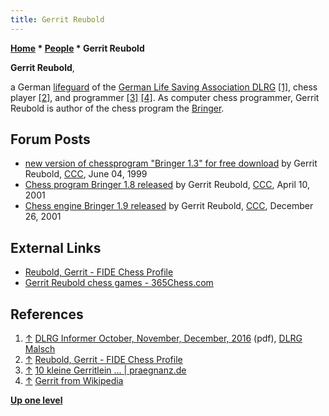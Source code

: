 ```yaml
---
title: Gerrit Reubold
---
```

**[Home](Home "Home") * [People](People "People") * Gerrit Reubold**

**Gerrit Reubold**,

a German [lifeguard](https://en.wikipedia.org/wiki/Lifeguard) of the [German Life Saving Association DLRG](https://en.wikipedia.org/wiki/German_Life_Saving_Association) <a id="cite-note-1" href="#cite-ref-1">[1]</a>, chess player <a id="cite-note-2" href="#cite-ref-2">[2]</a>, and programmer <a id="cite-note-3" href="#cite-ref-3">[3]</a> <a id="cite-note-4" href="#cite-ref-4">[4]</a>.
As computer chess programmer, Gerrit Reubold is author of the chess program the [Bringer](Bringer "Bringer").

## Forum Posts

- [new version of chessprogram "Bringer 1.3" for free download](https://www.stmintz.com/ccc/index.php?id=54260) by Gerrit Reubold, [CCC](CCC "CCC"), June 04, 1999
- [Chess program Bringer 1.8 released](https://www.stmintz.com/ccc/index.php?id=162764) by Gerrit Reubold, [CCC](CCC "CCC"), April 10, 2001
- [Chess engine Bringer 1.9 released](https://www.stmintz.com/ccc/index.php?id=203637) by Gerrit Reubold, [CCC](CCC "CCC"), December 26, 2001

## External Links

- [Reubold, Gerrit - FIDE Chess Profile](http://ratings.fide.com/card.phtml?event=4676033)
- [Gerrit Reubold chess games - 365Chess.com](https://www.365chess.com/players/Gerrit_Reubold)

## References

1. <a id="cite-ref-1" href="#cite-note-1">↑</a> [DLRG Informer October, November, December, 2016](https://malsch.dlrg.de/fileadmin/groups/1070080/Informer/Informer_2016-10-11-12.pdf) (pdf), [DLRG](https://en.wikipedia.org/wiki/German_Life_Saving_Association) [Malsch](https://en.wikipedia.org/wiki/Malsch)
1. <a id="cite-ref-2" href="#cite-note-2">↑</a> [Reubold, Gerrit - FIDE Chess Profile](http://ratings.fide.com/card.phtml?event=4676033)
1. <a id="cite-ref-3" href="#cite-note-3">↑</a> [10 kleine Gerritlein ... | praegnanz.de](https://praegnanz.de/weblog/2004/10-kleine-gerritlein-)
1. <a id="cite-ref-4" href="#cite-note-4">↑</a> [Gerrit from Wikipedia](https://en.wikipedia.org/wiki/Gerrit)

**[Up one level](People "People")**

